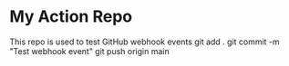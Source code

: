 # My Action Repo
This repo is used to test GitHub webhook events
git add .
git commit -m "Test webhook event"
git push origin main
